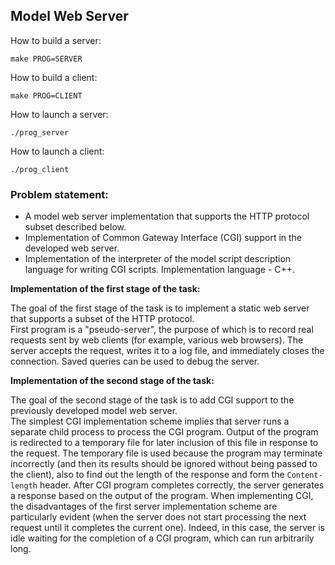 ## Model Web Server

How to build a server:
```
make PROG=SERVER
```

How to build a client:
```
make PROG=CLIENT
```

How to launch a server:
```
./prog_server
```

How to launch a client:
```
./prog_client 
```

### Problem statement:
- A model web server implementation that supports the HTTP protocol subset described below.
- Implementation of Common Gateway Interface (CGI) support in the developed web server.
- Implementation of the interpreter of the model script description language for writing CGI scripts. Implementation language - C++.

<b>Implementation of the first stage of the task:</b>

The goal of the first stage of the task is to implement a static web server that supports a subset of the HTTP protocol. <br>
First program is a "pseudo-server", the purpose of which is to record real requests sent by web clients (for example, various web browsers). The server accepts the request, writes it to a log file, and immediately closes the connection. Saved queries can be used to debug the server. <br>

<b>Implementation of the second stage of the task:</b>

The goal of the second stage of the task is to add CGI support to the previously developed model web server. <br>
The simplest CGI implementation scheme implies that server runs a separate child process to process the CGI program. Output of the program is redirected to a temporary file for later inclusion of this file in response to the request. The temporary file is used because the program may terminate incorrectly (and then its results should be ignored without being passed to the client), also to find out the length of the response and form the `Content-length` header. After CGI program completes correctly, the server generates a response based on the output of the program.
When implementing CGI, the disadvantages of the first server implementation scheme are particularly evident (when the server does not start processing the next request until it completes the current one). Indeed, in this case, the server is idle waiting for the completion of a CGI program, which can run arbitrarily long.
